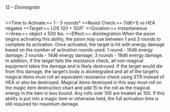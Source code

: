 ###### 12 – Disintegrate
==Time to Activate:== 1 - 3 rounds*
==Resist Check:== (1d6+1) vs HEA negates
==Target:== LOS 120 + 30/F’
==Duration:== instantaneous
==Area:== object ≤ 500 lbs.
==Effect:== disintegration
When the psion begins activating this ability, the psion may use between 1 and 3 rounds to complete its activation. Once activated, the target is hit with energy damage based on the number of activation rounds used:  1 round - 10d6 energy damage; 2 rounds - 14d6 energy damage; 3 rounds - 18d6 energy damage.  In addition, if the target fails the resistance check, all non-magical equipment takes the damage and is likely destroyed. If the target would die from this damage, the target’s body is disintegrated and all of the target’s magical items must roll an equivalent resistance check using STR instead of HEA or also be destroyed. Magical items destroyed in this way must roll on the magic item destruction chart and add 15 to the roll as the magical energy in the item is less bound. Any rolls over 100 are treated as 100. If this ability is put into a magic item or otherwise held, the full activation time is still required for maximum damage.
